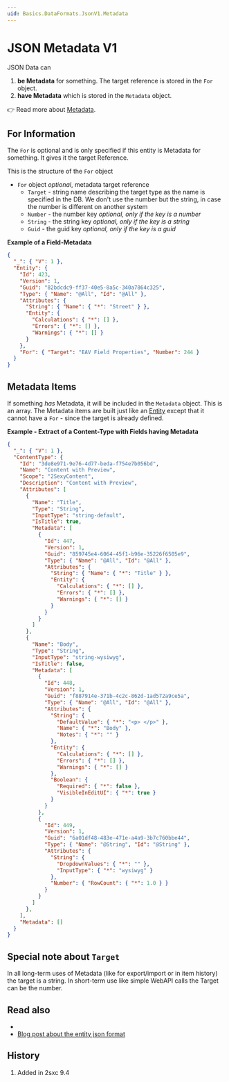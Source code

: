```yaml
---
uid: Basics.DataFormats.JsonV1.Metadata
---
```


# JSON Metadata V1

JSON Data can

1. **be Metadata** for something. The target reference is stored in the `For` object.
1. **have Metadata** which is stored in the `Metadata` object.

👉 Read more about [Metadata](xref:Basics.Data.Metadata.Index).


## For Information

The `For` is optional and is only specified if this entity is Metadata for something. It gives it the target Reference. 

This is the structure of the `For` object

  * `For` object _optional_, metadata target reference
    * `Target` - string name describing the target type as the name is specified in the DB. We don't use the number but the string, in case the number is different on another system
    * `Number` - the number key _optional, only if the key is a number_
    * `String` - the string key _optional, only if the key is a string_
    * `Guid` - the guid key _optional, only if the key is a guid_

**Example of a Field-Metadata**

```json
{
  "_": { "V": 1 },
  "Entity": {
    "Id": 423,
    "Version": 1,
    "Guid": "82bdcdc9-ff37-40e5-8a5c-340a7864c325",
    "Type": { "Name": "@All", "Id": "@All" },
    "Attributes": {
      "String": { "Name": { "*": "Street" } },
      "Entity": {
        "Calculations": { "*": [] },
        "Errors": { "*": [] },
        "Warnings": { "*": [] }
      }
    },
    "For": { "Target": "EAV Field Properties", "Number": 244 }
  }
}
```

## Metadata Items

If something _has_ Metadata, it will be included in the `Metadata` object. This is an array. The Metadata items are built just like an [Entity](xref:Basics.DataFormats.JsonV1.Entity) except that it cannot have a `For` - since the target is already defined. 

**Example - Extract of a Content-Type with Fields having Metadata**

```json
{
  "_": { "V": 1 },
  "ContentType": {
    "Id": "3de8e971-9e76-4d77-beda-f754e7b056bd",
    "Name": "Content with Preview",
    "Scope": "2SexyContent",
    "Description": "Content with Preview",
    "Attributes": [
      {
        "Name": "Title",
        "Type": "String",
        "InputType": "string-default",
        "IsTitle": true,
        "Metadata": [
          {
            "Id": 447,
            "Version": 1,
            "Guid": "859745e4-6064-45f1-b96e-35226f6505e9",
            "Type": { "Name": "@All", "Id": "@All" },
            "Attributes": {
              "String": { "Name": { "*": "Title" } },
              "Entity": {
                "Calculations": { "*": [] },
                "Errors": { "*": [] },
                "Warnings": { "*": [] }
              }
            }
          }
        ]
      },
      {
        "Name": "Body",
        "Type": "String",
        "InputType": "string-wysiwyg",
        "IsTitle": false,
        "Metadata": [
          {
            "Id": 448,
            "Version": 1,
            "Guid": "f887914e-371b-4c2c-862d-1ad572a9ce5a",
            "Type": { "Name": "@All", "Id": "@All" },
            "Attributes": {
              "String": {
                "DefaultValue": { "*": "<p> </p>" },
                "Name": { "*": "Body" },
                "Notes": { "*": "" }
              },
              "Entity": {
                "Calculations": { "*": [] },
                "Errors": { "*": [] },
                "Warnings": { "*": [] }
              },
              "Boolean": {
                "Required": { "*": false },
                "VisibleInEditUI": { "*": true }
              }
            }
          },
          {
            "Id": 449,
            "Version": 1,
            "Guid": "6a01df48-483e-471e-a4a9-3b7c760bbe44",
            "Type": { "Name": "@String", "Id": "@String" },
            "Attributes": {
              "String": {
                "DropdownValues": { "*": "" },
                "InputType": { "*": "wysiwyg" }
              },
              "Number": { "RowCount": { "*": 1.0 } }
            }
          }
        ]
      },
    ],
    "Metadata": []
  }
}
```

## Special note about `Target`

In all long-term uses of Metadata (like for export/import or in item history) the target is a string. 
In short-term use like simple WebAPI calls the Target can be the number. 

## Read also

* [](xref:Basics.DataFormats.JsonV1.Index)
* [Blog post about the entity json format](https://2sxc.org/en/blog/post/deep-dive-json-stored-content-items-entities)

## History

1. Added in 2sxc 9.4
